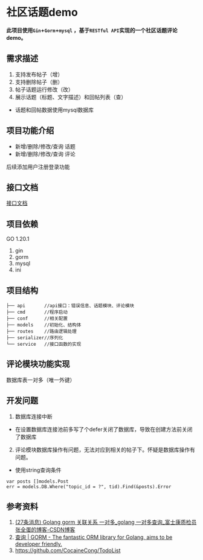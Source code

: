 # 社区话题demo
**此项目使用`Gin`+`Gorm`+`mysql` ，基于`RESTful API`实现的一个社区话题评论demo。**

## 需求描述
1. 支持发布帖子（增）
2. 支持删除帖子（删）
3. 帖子话题运行修改（改）
4. 展示话题（标题、文字描述）和回帖列表（查）

+ 话题和回帖数据使用mysql数据库

## 项目功能介绍
- 新增/删除/修改/查询 话题
- 新增/删除/修改/查询 评论

后续添加用户注册登录功能

## 接口文档
[接口文档](https://console-docs.apipost.cn/preview/7cdfdb30d3008cd4/8f13a469d4be6339)

## 项目依赖
GO 1.20.1
1. gin
2. gorm
3. mysql
4. ini

## 项目结构
```
├── api       //api接口：错误信息、话题模块、评论模块
├── cmd       //程序启动
├── conf      //相关配置
├── models    //初始化、结构体
├── routes    //路由逻辑处理
├── serializer//序列化
└── service   //接口函数的实现
```

## 评论模块功能实现
数据库表一对多（唯一外键）
## 开发问题
1. 数据库连接中断
+ 在设置数据库连接池前多写了个defer关闭了数据库，导致在创建方法前关闭了数据库

2. 评论模块数据库操作有问题，无法对应到相关的帖子下。怀疑是数据库操作有问题。
+ 使用string查询条件
```
var posts []models.Post  
err = models.DB.Where("topic_id = ?", tid).Find(&posts).Error
```
## 参考资料
1. [(27条消息) Golang gorm 关联关系 一对多_golang 一对多查询_富士康质检员张全蛋的博客-CSDN博客](https://blog.csdn.net/qq_34556414/article/details/130099428?utm_medium=distribute.pc_relevant.none-task-blog-2~default~baidujs_baidulandingword~default-1-130099428-blog-107849953.235^v38^pc_relevant_sort&spm=1001.2101.3001.4242.2&utm_relevant_index=4)
2. [查询 | GORM - The fantastic ORM library for Golang, aims to be developer friendly.](https://gorm.io/zh_CN/docs/query.html#String-%E6%9D%A1%E4%BB%B6)
3. https://github.com/CocaineCong/TodoList